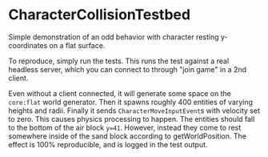 # CharacterCollisionTestbed

Simple demonstration of an odd behavior with character resting y-coordinates on a flat surface.

To reproduce, simply run the tests. This runs the test against a real headless server, which you can connect to 
through "join game" in a 2nd client.

Even without a client connected, it will generate some space on the `core:flat` world generator. Then it spawns 
roughly 400 entities of varying heights and radii. Finally it sends `CharacterMoveInputEvent`s with velocity set to 
zero. This causes physics processing to happen. The entities should fall to the bottom of the air block `y=41`. 
However, instead they come to rest somewhere inside of the sand block according to getWorldPosition. The 
effect is 100% reproducible, and is logged in the test output.
 
 